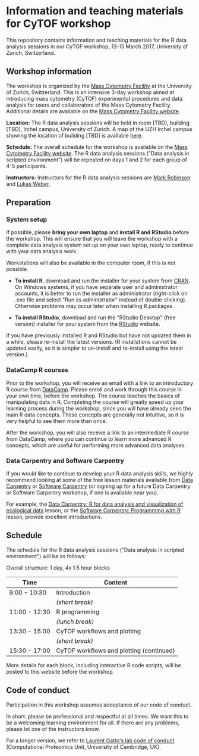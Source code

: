 # Information and teaching materials for CyTOF workshop

This repository contains information and teaching materials for the R data analysis sessions in our CyTOF workshop, 13-15 March 2017, University of Zurich, Switzerland.



## Workshop information

The workshop is organized by the [Mass Cytometry Facility](http://www.cytometry.uzh.ch/en/mcf.html) at the University of Zurich, Switzerland. This is an intensive 3-day workshop aimed at introducing mass cytometry (CyTOF) experimental procedures and data analysis for users and collaborators of the Mass Cytometry Facility. Additional details are available on the [Mass Cytometry Facility website](http://www.cytometry.uzh.ch/en/mcf/training.html).

**Location:** The R data analysis sessions will be held in room [TBD], building [TBD], Irchel campus, University of Zurich. A map of the UZH Irchel campus showing the location of building [TBD] is available [here](Irchel_campus_map.png).

**Schedule:** The overall schedule for the workshop is available on the [Mass Cytometry Facility website](http://www.cytometry.uzh.ch/en/mcf/training.html). The R data analysis sessions ("Data analysis in scripted environment") will be repeated on days 1 and 2 for each group of 4-5 participants.

**Instructors:** Instructors for the R data analysis sessions are [Mark Robinson](http://www.imls.uzh.ch/en/research/robinson.html) and [Lukas Weber](https://github.com/lmweber).



## Preparation

### System setup

If possible, please **bring your own laptop** and **install R and RStudio** before the workshop. This will ensure that you will leave the workshop with a complete data analysis system set up on your own laptop, ready to continue with your data analysis work.

Workstations will also be available in the computer room, if this is not possible.

- **To install R**, download and run the installer for your system from [CRAN](https://cran.r-project.org/). On Windows systems, if you have separate user and administrator accounts, it is better to run the installer as administrator (right-click on .exe file and select "Run as administrator" instead of double-clicking). Otherwise problems may occur later when installing R packages.

- **To install RStudio**, download and run the "RStudio Desktop" (free version) installer for your system from the [RStudio](https://www.rstudio.com/) website.

If you have previously installed R and RStudio but have not updated them in a while, please re-install the latest versions. (R installations cannot be updated easily, so it is simpler to un-install and re-install using the latest version.)


### DataCamp R courses

Prior to the workshop, you will receive an email with a link to an introductory R course from [DataCamp](https://www.datacamp.com/). Please enroll and work through this course in your own time, before the workshop. The course teaches the basics of manipulating data in R. Completing the course will greatly speed up your learning process during the workshop, since you will have already seen the main R data concepts. These concepts are generally not intuitive, so it is very helpful to see them more than once.

After the workshop, you will also receive a link to an intermediate R course from DataCamp, where you can continue to learn more advanced R concepts, which are useful for performing more advanced data analyses.


### Data Carpentry and Software Carpentry

If you would like to continue to develop your R data analysis skills, we highly recommend looking at some of the free lesson materials available from [Data Carpentry](http://www.datacarpentry.org/) or [Software Carpentry](https://software-carpentry.org/) (or signing up for a future Data Carpentry or Software Carpentry workshop, if one is available near you).

For example, the [Data Carpentry: R for data analysis and visualization of ecological data](http://www.datacarpentry.org/R-ecology-lesson/) lesson, or the [Software Carpentry: Programming with R](http://swcarpentry.github.io/r-novice-inflammation/) lesson, provide excellent introductions.



## Schedule

The schedule for the R data analysis sessions ("Data analysis in scripted environment") will be as follows:

Overall structure: 1 day, 4x 1.5 hour blocks


| Time          | Content                                  |
|---------------|------------------------------------------|
|  9:00 - 10:30 | Introduction                             |
|               | *(short break)*                          |
| 11:00 - 12:30 | R programming                            |
|               | *(lunch break)*                          |
| 13:30 - 15:00 | CyTOF workflows and plotting             |
|               | *(short break)*                          |
| 15:30 - 17:00 | CyTOF workflows and plotting (continued) |


More details for each block, including interactive R code scripts, will be posted to this website before the workshop.



## Code of conduct

Participation in this workshop assumes acceptance of our code of conduct.

In short: please be professional and respectful at all times. We want this to be a welcoming learning environment for all. If there are any problems, please let one of the instructors know.

For a longer version, we refer to [Laurent Gatto's lab code of conduct](https://lgatto.github.io/cpu-coc/) (Computational Proteomics Unit, University of Cambridge, UK).



